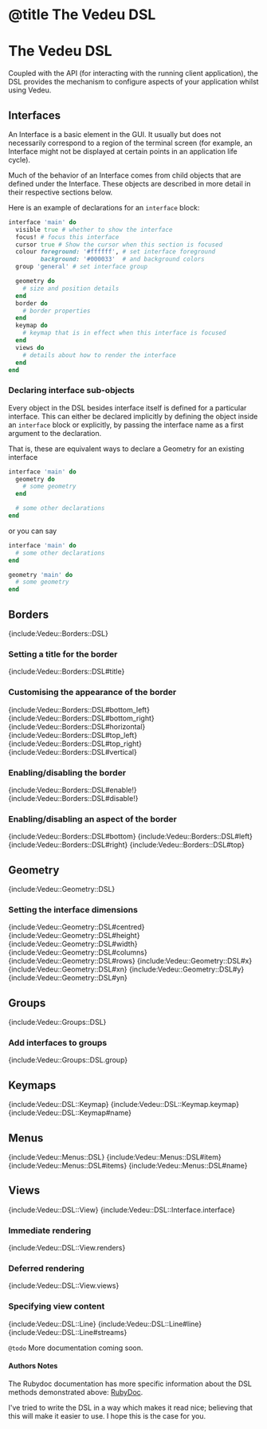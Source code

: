 # @title The Vedeu DSL
# The Vedeu DSL

Coupled with the API (for interacting with the running client
application), the DSL provides the mechanism to configure aspects of
your application whilst using Vedeu.

## Interfaces

An Interface is a basic element in the GUI. It usually but does not
necessarily correspond to a region of the terminal screen (for
example, an Interface might not be displayed at certain points in an
application life cycle).

Much of the behavior of an Interface comes from child objects that
are defined under the Interface. These objects are described in more
detail in their respective sections below.

Here is an example of declarations for an `interface` block:

```ruby
interface 'main' do
  visible true # whether to show the interface
  focus! # focus this interface
  cursor true # Show the cursor when this section is focused
  colour foreground: '#ffffff', # set interface foreground
         background: '#000033'  # and background colors
  group 'general' # set interface group

  geometry do
    # size and position details
  end
  border do
    # border properties
  end
  keymap do
    # keymap that is in effect when this interface is focused
  end
  views do
    # details about how to render the interface
  end
end
```

### Declaring interface sub-objects

Every object in the DSL besides interface itself is defined for a
particular interface. This can either be declared implicitly by
defining the object inside an `interface` block or explicitly, by
passing the interface name as a first argument to the declaration.

That is, these are equivalent ways to declare a Geometry for an
existing interface

```ruby
interface 'main' do
  geometry do
    # some geometry
  end

  # some other declarations
end
```

or you can say

```ruby
interface 'main' do
  # some other declarations
end

geometry 'main' do
  # some geometry
end
```

## Borders

{include:Vedeu::Borders::DSL}

### Setting a title for the border

{include:Vedeu::Borders::DSL#title}

### Customising the appearance of the border

{include:Vedeu::Borders::DSL#bottom_left}
{include:Vedeu::Borders::DSL#bottom_right}
{include:Vedeu::Borders::DSL#horizontal}
{include:Vedeu::Borders::DSL#top_left}
{include:Vedeu::Borders::DSL#top_right}
{include:Vedeu::Borders::DSL#vertical}

### Enabling/disabling the border

{include:Vedeu::Borders::DSL#enable!}
{include:Vedeu::Borders::DSL#disable!}

### Enabling/disabling an aspect of the border

{include:Vedeu::Borders::DSL#bottom}
{include:Vedeu::Borders::DSL#left}
{include:Vedeu::Borders::DSL#right}
{include:Vedeu::Borders::DSL#top}

## Geometry

{include:Vedeu::Geometry::DSL}

### Setting the interface dimensions

{include:Vedeu::Geometry::DSL#centred}
{include:Vedeu::Geometry::DSL#height}
{include:Vedeu::Geometry::DSL#width}
{include:Vedeu::Geometry::DSL#columns}
{include:Vedeu::Geometry::DSL#rows}
{include:Vedeu::Geometry::DSL#x}
{include:Vedeu::Geometry::DSL#xn}
{include:Vedeu::Geometry::DSL#y}
{include:Vedeu::Geometry::DSL#yn}

## Groups

{include:Vedeu::Groups::DSL}

### Add interfaces to groups

{include:Vedeu::Groups::DSL.group}

## Keymaps

{include:Vedeu::DSL::Keymap}
{include:Vedeu::DSL::Keymap.keymap}
{include:Vedeu::DSL::Keymap#name}

## Menus

{include:Vedeu::Menus::DSL}
{include:Vedeu::Menus::DSL#item}
{include:Vedeu::Menus::DSL#items}
{include:Vedeu::Menus::DSL#name}

## Views

{include:Vedeu::DSL::View}
{include:Vedeu::DSL::Interface.interface}

### Immediate rendering

{include:Vedeu::DSL::View.renders}

### Deferred rendering

{include:Vedeu::DSL::View.views}

### Specifying view content

{include:Vedeu::DSL::Line}
{include:Vedeu::DSL::Line#line}
{include:Vedeu::DSL::Line#streams}

`@todo` More documentation coming soon.

#### Authors Notes

The Rubydoc documentation has more specific information about the DSL
methods demonstrated above: [RubyDoc](http://rubydoc.info/gems/vedeu).

I've tried to write the DSL in a way which makes it read nice;
believing that this will make it easier to use. I hope this is the
case for you.
